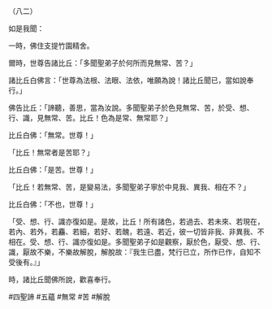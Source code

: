 （八二）

如是我聞：

一時，佛住支提竹園精舍。

爾時，世尊告諸比丘：「多聞聖弟子於何所而見無常、苦？」

諸比丘白佛言：「世尊為法根、法眼、法依，唯願為說！諸比丘聞已，當如說奉行。」

佛告比丘：「諦聽，善思，當為汝說。多聞聖弟子於色見無常、苦，於受、想、行、識，見無常、苦。比丘！色為是常、無常耶？」

比丘白佛：「無常。世尊！」

「比丘！無常者是苦耶？」

比丘白佛：「是苦。世尊！」

「比丘！若無常、苦，是變易法，多聞聖弟子寧於中見我、異我、相在不？」

比丘白佛：「不也，世尊！」

「受、想、行、識亦復如是。是故，比丘！所有諸色，若過去、若未來、若現在，若內、若外，若麤、若細，若好、若醜，若遠、若近，彼一切皆非我、非異我、不相在。受、想、行、識亦復如是。多聞聖弟子如是觀察，厭於色，厭受、想、行、識，厭故不樂，不樂故解脫，解脫故：『我生已盡，梵行已立，所作已作，自知不受後有。』」

時，諸比丘聞佛所說，歡喜奉行。


#四聖諦
#五蘊
#無常
#苦
#解脫
